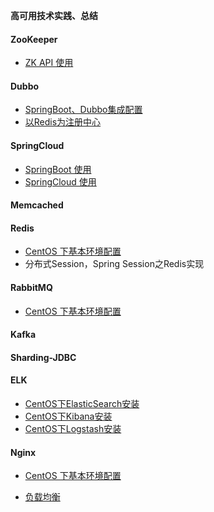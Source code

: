 **高可用技术实践、总结**


#### ZooKeeper
- [ZK API 使用](https://github.com/JackZhangOnly/high-availability-tec/tree/master/ZooKeeper/zookeepersample
)

#### Dubbo
- [SpringBoot、Dubbo集成配置](https://github.com/JackZhangOnly/high-availability-tec/tree/master/Dubbo/basic
)
- [以Redis为注册中心](https://github.com/JackZhangOnly/high-availability-tec/tree/master/Dubbo/dubbo-redis)


#### SpringCloud
- [SpringBoot 使用](https://github.com/JackZhangOnly/springboot)
- [SpringCloud 使用](https://github.com/JackZhangOnly/springcloud)
#### Memcached
#### Redis
- [CentOS 下基本环境配置](https://github.com/JackZhangOnly/high-availability-tec/blob/master/Redis/1.%E5%9F%BA%E6%9C%AC%E7%8E%AF%E5%A2%83%E5%AE%89%E8%A3%85.md)
- 分布式Session，Spring Session之Redis实现

#### RabbitMQ
- [CentOS 下基本环境配置](https://github.com/JackZhangOnly/high-availability-tec/blob/master/RabbitMQ/CentOS%E4%B8%8BRabbitMQ%E5%AE%89%E8%A3%85.md)

#### Kafka
#### Sharding-JDBC
#### ELK
- [CentOS下ElasticSearch安装](https://github.com/JackZhangOnly/high-availability-tec/blob/master/ELK/1.CentOS%E4%B8%8BElasticSearch%E5%AE%89%E8%A3%85.md)
- [CentOS下Kibana安装](https://github.com/JackZhangOnly/high-availability-tec/blob/master/ELK/2.CentOS%E4%B8%8BKibana%E5%AE%89%E8%A3%85.md)
- [CentOS下Logstash安装](https://github.com/JackZhangOnly/high-availability-tec/blob/master/ELK/3.CentOS%E4%B8%8BLogstash%E5%AE%89%E8%A3%85.md)


#### Nginx
- [CentOS 下基本环境配置](https://github.com/JackZhangOnly/high-availability-tec/blob/master/Nginx/1.%E5%9F%BA%E6%9C%AC%E7%8E%AF%E5%A2%83%E5%AE%89%E8%A3%85.md)

- [负载均衡](https://github.com/JackZhangOnly/high-availability-tec/blob/master/Nginx/2.%E8%B4%9F%E8%BD%BD%E5%9D%87%E8%A1%A1.md)




